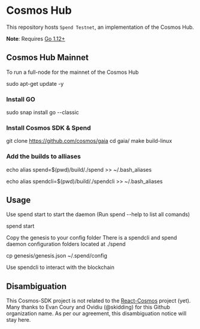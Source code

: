 # Cosmos Hub

This repository hosts `Spend Testnet`, an implementation of the Cosmos Hub.

**Note**: Requires [Go 1.12+](https://golang.org/dl/)

## Cosmos Hub Mainnet

To run a full-node for the mainnet of the Cosmos Hub

sudo apt-get update -y

### Install GO

sudo snap install go --classic

### Install Cosmos SDK & Spend
git clone https://github.com/cosmos/gaia
cd gaia/
make build-linux

### Add the builds to alliases
echo alias spend=$(pwd)/build/./spend >> ~/.bash_aliases

echo alias spendcli=$(pwd)/build/./spendcli >> ~/.bash_aliases

## Usage 

Use spend start to start the daemon (Run spend --help to list all comands)

spend start

Copy the genesis to your config folder
There is a spendcli and spend daemon configuration folders located at ./spend 

cp genesis/genesis.json ~/.spend/config

Use spendcli to interact with the blockchain

## Disambiguation

This Cosmos-SDK project is not related to the [React-Cosmos](https://github.com/react-cosmos/react-cosmos) project (yet). Many thanks to Evan Coury and Ovidiu (@skidding) for this Github organization name. As per our agreement, this disambiguation notice will stay here.


